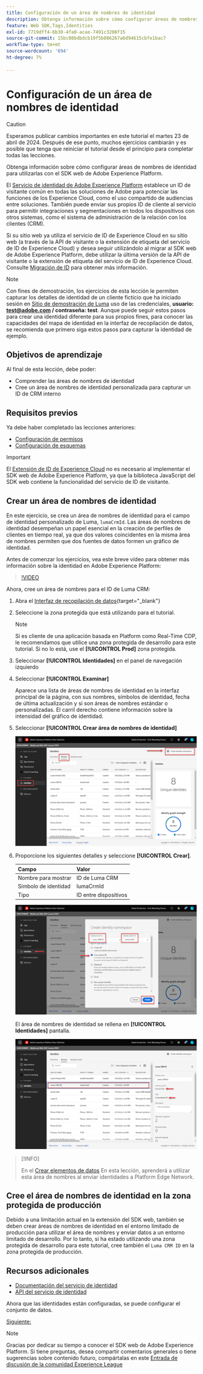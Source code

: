 ```yaml
---
title: Configuración de un área de nombres de identidad
description: Obtenga información sobre cómo configurar áreas de nombres de identidad para utilizarlas con el SDK web de Adobe Experience Platform. Esta lección forma parte del tutorial Implementación de Adobe Experience Cloud con SDK web.
feature: Web SDK,Tags,Identities
exl-id: 7719dff4-6b30-4fa0-acae-7491c3208f15
source-git-commit: 15bc08bdbdcb19f5b086267a6d94615cbfe1bac7
workflow-type: tm+mt
source-wordcount: '694'
ht-degree: 7%

---
```


# Configuración de un área de nombres de identidad


>[!CAUTION]
>
>Esperamos publicar cambios importantes en este tutorial el martes 23 de abril de 2024. Después de ese punto, muchos ejercicios cambiarán y es posible que tenga que reiniciar el tutorial desde el principio para completar todas las lecciones.

Obtenga información sobre cómo configurar áreas de nombres de identidad para utilizarlas con el SDK web de Adobe Experience Platform.

El [Servicio de identidad de Adobe Experience Platform](https://experienceleague.adobe.com/docs/id-service/using/home.html?lang=es) establece un ID de visitante común en todas las soluciones de Adobe para potenciar las funciones de los Experience Cloud, como el uso compartido de audiencias entre soluciones. También puede enviar sus propios ID de cliente al servicio para permitir integraciones y segmentaciones en todos los dispositivos con otros sistemas, como el sistema de administración de la relación con los clientes (CRM).

Si su sitio web ya utiliza el servicio de ID de Experience Cloud en su sitio web (a través de la API de visitante o la extensión de etiqueta del servicio de ID de Experience Cloud) y desea seguir utilizándolo al migrar al SDK web de Adobe Experience Platform, debe utilizar la última versión de la API de visitante o la extensión de etiqueta del servicio de ID de Experience Cloud. Consulte [Migración de ID](https://experienceleague.adobe.com/docs/experience-platform/edge/identity/overview.html?lang=en) para obtener más información.

>[!NOTE]
>
> Con fines de demostración, los ejercicios de esta lección le permiten capturar los detalles de identidad de un cliente ficticio que ha iniciado sesión en [Sitio de demostración de Luma](https://luma.enablementadobe.com/content/luma/us/en.html) uso de las credenciales, **usuario: test@adobe.com / contraseña: test**. Aunque puede seguir estos pasos para crear una identidad diferente para sus propios fines, para conocer las capacidades del mapa de identidad en la interfaz de recopilación de datos, se recomienda que primero siga estos pasos para capturar la identidad de ejemplo.

## Objetivos de aprendizaje

Al final de esta lección, debe poder:

* Comprender las áreas de nombres de identidad
* Cree un área de nombres de identidad personalizada para capturar un ID de CRM interno


## Requisitos previos

Ya debe haber completado las lecciones anteriores:

* [Configuración de permisos](configure-permissions.md)
* [Configuración de esquemas](configure-schemas.md)

>[!IMPORTANT]
>
>El [Extensión de ID de Experience Cloud](https://exchange.adobe.com/experiencecloud.details.100160.adobe-experience-cloud-id-launch-extension.html) no es necesario al implementar el SDK web de Adobe Experience Platform, ya que la biblioteca JavaScript del SDK web contiene la funcionalidad del servicio de ID de visitante.

## Crear un área de nombres de identidad

En este ejercicio, se crea un área de nombres de identidad para el campo de identidad personalizado de Luma, `lumaCrmId`. Las áreas de nombres de identidad desempeñan un papel esencial en la creación de perfiles de clientes en tiempo real, ya que dos valores coincidentes en la misma área de nombres permiten que dos fuentes de datos formen un gráfico de identidad.

Antes de comenzar los ejercicios, vea este breve vídeo para obtener más información sobre la identidad en Adobe Experience Platform:
>[!VIDEO](https://video.tv.adobe.com/v/27841?learn=on)

Ahora, cree un área de nombres para el ID de Luma CRM:

1. Abra el [Interfaz de recopilación de datos](https://launch.adobe.com/){target="_blank"}
1. Seleccione la zona protegida que está utilizando para el tutorial.

   >[!NOTE]
   >
   >Si es cliente de una aplicación basada en Platform como Real-Time CDP, le recomendamos que utilice una zona protegida de desarrollo para este tutorial. Si no lo está, use el **[!UICONTROL Prod]** zona protegida.

1. Seleccionar **[!UICONTROL Identidades]** en el panel de navegación izquierdo
1. Seleccionar **[!UICONTROL Examinar]**

   Aparece una lista de áreas de nombres de identidad en la interfaz principal de la página, con sus nombres, símbolos de identidad, fecha de última actualización y si son áreas de nombres estándar o personalizadas. El carril derecho contiene información sobre la intensidad del gráfico de identidad.

1. Seleccionar **[!UICONTROL Crear área de nombres de identidad]**

   ![Ver identidades](assets/configure-identities-screen.png)

1. Proporcione los siguientes detalles y seleccione **[!UICONTROL Crear]**.

   | Campo | Valor |
   |---------------|-----------|
   | Nombre para mostrar | ID de Luma CRM |
   | Símbolo de identidad | lumaCrmId |
   | Tipo | ID entre dispositivos |


   ![Crear áreas de nombres](assets/identities-create-namespace.png)


   El área de nombres de identidad se rellena en **[!UICONTROL Identidades]** pantalla.

   ![Crear áreas de nombres](assets/configure-identities-namespace-lumaCrmId.png)


>[!INFO]
>
> En el [Crear elementos de datos](create-data-elements.md) En esta lección, aprenderá a utilizar esta área de nombres al enviar identidades a Platform Edge Network.

## Cree el área de nombres de identidad en la zona protegida de producción

Debido a una limitación actual en la extensión del SDK web, también se deben crear áreas de nombres de identidad en el entorno limitado de producción para utilizar el área de nombres y enviar datos a un entorno limitado de desarrollo. Por lo tanto, si ha estado utilizando una zona protegida de desarrollo para este tutorial, cree también el `Luma CRM ID` en la zona protegida de producción.

## Recursos adicionales

* [Documentación del servicio de identidad](https://experienceleague.adobe.com/docs/experience-platform/identity/home.html?lang=es)
* [API del servicio de identidad](https://www.adobe.io/experience-platform-apis/references/identity-service/)

Ahora que las identidades están configuradas, se puede configurar el conjunto de datos.

[Siguiente: ](configure-datastream.md)

>[!NOTE]
>
>Gracias por dedicar su tiempo a conocer el SDK web de Adobe Experience Platform. Si tiene preguntas, desea compartir comentarios generales o tiene sugerencias sobre contenido futuro, compártalas en este [Entrada de discusión de la comunidad Experience League](https://experienceleaguecommunities.adobe.com/t5/adobe-experience-platform-launch/tutorial-discussion-implement-adobe-experience-cloud-with-web/td-p/444996)

